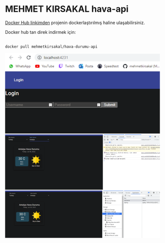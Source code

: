 # MEHMET KIRSAKAL hava-api

[Docker Hub linkimden](https://hub.docker.com/u/mehmetkirsakal) projenin dockerlaştırılmış haline ulaşabilirsiniz. 

Docker hub tan direk indirmek için:

```docker

docker pull mehmetkirsakal/hava-durumu-api

```


![ornek1](/ornek1.png)
![ornek1](/odev2.png)
![ornek1](/odev3.png)